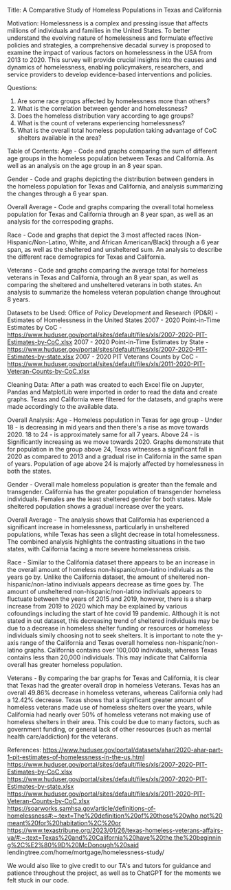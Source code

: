 Title: A Comparative Study of Homeless Populations in Texas and California


Motivation: 
Homelessness is a complex and pressing issue that affects millions of individuals and families in the United States. To better understand the evolving nature of homelessness and formulate effective policies and strategies, a comprehensive decadal survey is proposed to examine the impact of various factors on homelessness in the USA from 2013 to 2020. This survey will provide crucial insights into the causes and dynamics of homelessness, enabling policymakers, researchers, and service providers to develop evidence-based interventions and policies.

Questions: 
1. Are some race groups affected by homelessness more than others?
2. What is the correlation between gender and homelessness?
3. Does the homeless distribution vary according to age groups?
4. What is the count of veterans experiencing homelessness?
5. What is the overall total homeless population taking advantage of CoC shelters available in the area?

Table of Contents:
Age - Code and graphs comparing the sum of different age groups in the homeless population between Texas and California. As well as an analysis on the age group in an 8 year span.

Gender - Code and graphs depicting the distribution between genders in the homeless population for Texas and California, and analysis summarizing the changes through a 6 year span. 

Overall Average - Code and graphs comparing the overall total homeless population for Texas and California through an 8 year span, as well as an analysis for the correspoding graphs.

Race - Code and graphs that depict the 3 most affected races (Non-Hispanic/Non-Latino, White, and African American/Black) through a 6 year span, as well as the sheltered and unsheltered sum. An analysis to describe the different race demograpics for Texas and California.

Veterans - Code and graphs comparing the average total for homeless veterans in Texas and California, through an 8 year span, as well as comparing the sheltered and unsheltered veterans in both states. An analysis to summarize the homeless veteran population change throughout 8 years. 

Datasets to be Used:
Office of Policy Development and Research (PD&R) - Estimates of Homelessness in the United States 2007 - 2020 Point-in-Time Estimates 
by CoC - https://www.huduser.gov/portal/sites/default/files/xls/2007-2020-PIT-Estimates-by-CoC.xlsx 2007 - 2020 Point-in-Time Estimates 
by State - https://www.huduser.gov/portal/sites/default/files/xls/2007-2020-PIT-Estimates-by-state.xlsx 2007 - 2020 PIT Veterans Counts 
by CoC - https://www.huduser.gov/portal/sites/default/files/xls/2011-2020-PIT-Veteran-Counts-by-CoC.xlsx

Cleaning Data:
After a path was created to each Excel file on Jupyter, Pandas and MatplotLib were imported in order to read the data and create graphs. Texas and California were filtered for the datasets, and graphs were made accordingly to the available data. 

Overall Analysis:
Age - Homeless population in Texas for age group - Under 18 - is decreasing in mid years and then there's a rise as move towards 2020. 18 to 24 - is approximately same for all 7 years. Above 24 - is Significantly increasing as we move towards 2020. Graphs demonstrate that for population in the group above 24, Texas witnesses a significant fall in 2020 as compared to 2013 and a gradual rise in California in the same span of years. Population of age above 24 is majorly affected by homelessness in both the states.

Gender - Overall male homeless population is greater than the female and transgender. California has the greater population of transgender homeless individuals. Females are the least sheltered gender for both states. Male  sheltered population shows a gradual increase over the years. 

Overall Average - The analysis shows that California has experienced a significant increase in homelessness, particularly in unsheltered populations, while Texas has seen a slight decrease in total homelessness. The combined analysis highlights the contrasting situations in the two states, with California facing a more severe homelessness crisis. 

Race - Similar to the California dataset there appears to be an increase in the overall amount of homeless non-hispanic/non-latino indiviuals as the years go by. Unlike the California dataset, the amount of sheltered non-hispanic/non-latino indiviuals appears decrease as time goes by. The amount of unsheltered non-hispanic/non-latino indiviuals appears to fluctuate between the years of 2015 and 2019, however, there is a sharp increase from 2019 to 2020 which may be explained by various cofoundings including the start of hte covid 19 pandemic. Although it is not stated in out dataset, this decreasing trend of sheltered individuals may be due to a decrease in homeless shelter funding or resources or homeless individuals simily choosing not to seek shelters. It is important to note the y-axis range of the California and Texas overall homeless non-hispanic/non-latino graphs. California contains over 100,000 individuals, whereas Texas contains less than 20,000 individuals. This may indicate that California overall has greater homeless population.

Veterans - By comparing the bar graphs for Texas and California, it is clear that Texas had the greater overall drop in homeless Veterans. Texas has an overall 49.86% decrease in homeless veterans, whereas California only had a 12.42% decrease. Texas shows that a significant greater amount of homeless veterans made use of homeless shelters over the years, while California had nearly over 50% of homeless veterans not making use of homeless shelters in their area. This could be due to many factors, such as government funding, or general lack of other resources (such as mental health care/addiction) for the veterans.

References:
https://www.huduser.gov/portal/datasets/ahar/2020-ahar-part-1-pit-estimates-of-homelessness-in-the-us.html
https://www.huduser.gov/portal/sites/default/files/xls/2007-2020-PIT-Estimates-by-CoC.xlsx
https://www.huduser.gov/portal/sites/default/files/xls/2007-2020-PIT-Estimates-by-state.xlsx
https://www.huduser.gov/portal/sites/default/files/xls/2011-2020-PIT-Veteran-Counts-by-CoC.xlsx
https://soarworks.samhsa.gov/article/definitions-of-homelessness#:~:text=The%20definition%20of%20those%20who,not%20meant%20for%20habitation%2C%20or
https://www.texastribune.org/2023/01/26/texas-homeless-veterans-affairs-va/#:~:text=Texas%20and%20California%20have%20the,the%20beginning%2C%E2%80%9D%20McDonough%20said
lendingtree.com/home/mortgage/homelessness-study/

We would also like to give credit to our TA's and tutors for guidance and patience throughout the project, as well as to ChatGPT for the moments we felt stuck in our code. 

